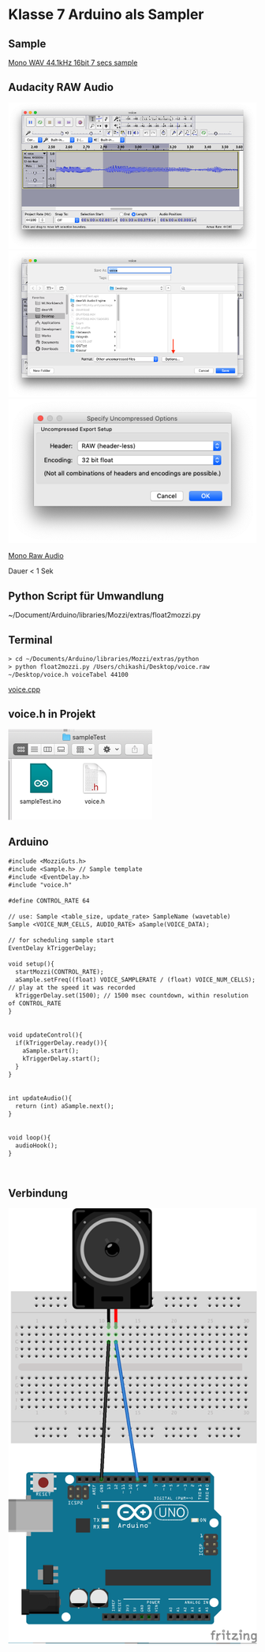 # Klasse 7 Arduino als Sampler

## Sample

[Mono WAV 44.1kHz 16bit 7 secs sample](K7/voice.wav)

## Audacity RAW Audio

![](K7/audacity.png)
![](K7/export.png)
![](K7/option.png)

[Mono Raw Audio](K7/voice.raw)

Dauer < 1 Sek

## Python Script für Umwandlung

~/Document/Arduino/libraries/Mozzi/extras/float2mozzi.py


## Terminal 

```
> cd ~/Documents/Arduino/libraries/Mozzi/extras/python 
> python float2mozzi.py /Users/chikashi/Desktop/voice.raw ~/Desktop/voice.h voiceTabel 44100
```

[voice.cpp](K7/voice.h)


## voice.h in Projekt


![project](K7/project.png)

## Arduino 

```
#include <MozziGuts.h>
#include <Sample.h> // Sample template
#include <EventDelay.h>
#include "voice.h"

#define CONTROL_RATE 64

// use: Sample <table_size, update_rate> SampleName (wavetable)
Sample <VOICE_NUM_CELLS, AUDIO_RATE> aSample(VOICE_DATA);

// for scheduling sample start
EventDelay kTriggerDelay;

void setup(){
  startMozzi(CONTROL_RATE);
  aSample.setFreq((float) VOICE_SAMPLERATE / (float) VOICE_NUM_CELLS); // play at the speed it was recorded
  kTriggerDelay.set(1500); // 1500 msec countdown, within resolution of CONTROL_RATE
}


void updateControl(){
  if(kTriggerDelay.ready()){
    aSample.start();
    kTriggerDelay.start();
  }
}


int updateAudio(){
  return (int) aSample.next();
}


void loop(){
  audioHook();
}



```


## Verbindung

![speaker](K7/speaker.png)








